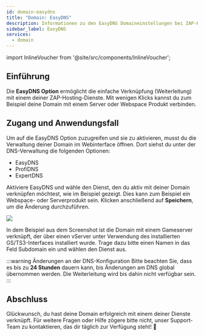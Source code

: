 ```yaml
---
id: domain-easydns
title: "Domain: EasyDNS"
description: Informationen zu den EasyDNS Domaineinstellungen bei ZAP-Hosting - ZAP-Hosting.com Dokumentation
sidebar_label: EasyDNS
services:
  - domain
---
```


import InlineVoucher from '@site/src/components/InlineVoucher';

## Einführung

Die **EasyDNS Option** ermöglicht die einfache Verknüpfung (Weiterleitung) mit einem deiner ZAP-Hosting-Dienste. Mit wenigen Klicks kannst du zum Beispiel deine Domain mit einem Server oder Webspace Produkt verbinden. 



## Zugang und Anwendungsfall

Um auf die EasyDNS Option zuzugreifen und sie zu aktivieren, musst du die Verwaltung deiner Domain im Webinterface öffnen. Dort siehst du unter der DNS-Verwaltung die folgenden Optionen: 

- EasyDNS
- ProfiDNS
- ExpertDNS

Aktiviere EasyDNS und wähle den Dienst, den du aktiv mit deiner Domain verknüpfen möchtest, wie im Beispiel gezeigt. Dies kann zum Beispiel ein Webspace- oder Serverprodukt sein. Klicken anschließend auf **Speichern**, um die Änderung durchzuführen. 

![](https://screensaver01.zap-hosting.com/index.php/s/spg7YHqAJb6Wqky/preview)

In dem Beispiel aus dem Screenshot ist die Domain mit einem Gameserver verknüpft, der über einen vServer unter Verwendung des installierten GS/TS3-Interfaces installiert wurde. Trage dazu bitte einen Namen in das Feld Subdomain ein und wählen den Dienst aus. 

:::warning Änderungen an der DNS-Konfiguration
Bitte beachten Sie, dass es bis zu **24 Stunden** dauern kann, bis Änderungen am DNS global übernommen werden. Die Weiterleitung wird bis dahin nicht verfügbar sein.
:::



## Abschluss

Glückwunsch, du hast deine Domain erfolgreich mit einem deiner Dienste verknüpft. Für weitere Fragen oder Hilfe zögere bitte nicht, unser Support-Team zu kontaktieren, das dir täglich zur Verfügung steht! 🙂

<InlineVoucher />
